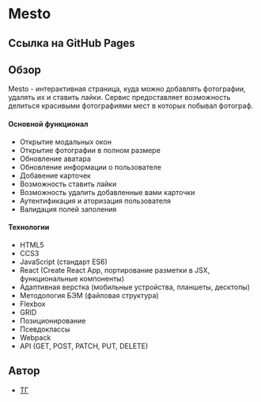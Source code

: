 # Mesto

## Ссылка на GitHub Pages

## Обзор

Mesto - интерактивная страница, куда можно добавлять фотографии, удалять их и ставить лайки. Сервис предоставляет возможность делиться красивыми фотографиями мест в которых побывал фотограф.

#### Основной функционал

- Открытие модальных окон
- Открытие фотографии в полном размере
- Обновление аватара
- Обновление информации о пользователе
- Добавение карточек
- Возможность ставить лайки
- Возможность удалить добавленные вами карточки
- Аутентификация и аторизация пользователя
- Валидация полей заполения

#### Технологии

- HTML5
- CCS3
- JavaScript (стандарт ES6)
- React (Create React App, портирование разметки в JSX, функциональные компоненты)
- Адаптивная верстка (мобильные устройства, планшеты, десктопы)
- Методология БЭМ (файловая структура)
- Flexbox
- GRID
- Позиционирование
- Псевдоклассы
- Webpack
- API (GET, POST, PATCH, PUT, DELETE)

## Автор

- [ТГ](https://t.me/tsymbal_inna1)

